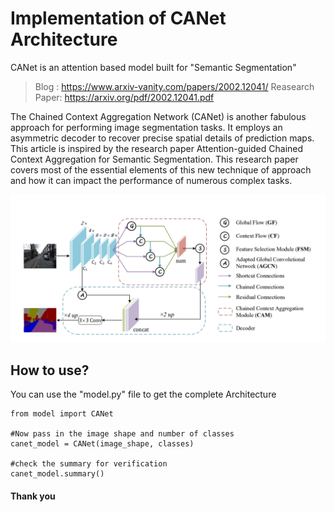 
# Implementation of CANet Architecture

CANet is an attention based model built for "Semantic Segmentation"<br>

> Blog : https://www.arxiv-vanity.com/papers/2002.12041/
> Reasearch Paper: https://arxiv.org/pdf/2002.12041.pdf

The Chained Context Aggregation Network (CANet) is another fabulous approach for performing image segmentation tasks. It employs an asymmetric decoder to recover precise spatial details of prediction maps. This article is inspired by the research paper Attention-guided Chained Context Aggregation for Semantic Segmentation. This research paper covers most of the essential elements of this new technique of approach and how it can impact the performance of numerous complex tasks.

![image](https://github.com/UserSaiVarma/CANet_Architecture_Scratch_Implementation/blob/main/Images/Architecture.png)

## How to use?
You can use the "model.py" file to get the complete Architecture

    from model import CANet

    #Now pass in the image shape and number of classes 
    canet_model = CANet(image_shape, classes)

    #check the summary for verification
    canet_model.summary()

#### Thank you


        

